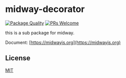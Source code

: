 # midway-decorator

[![Package Quality](http://npm.packagequality.com/shield/@midwayjs/decorator.svg)](http://packagequality.com/#?package=@midwayjs/decorator)
[![PRs Welcome](https://img.shields.io/badge/PRs-welcome-brightgreen.svg)](https://github.com/midwayjs/midway/pulls)

this is a sub package for midway.

Document: [https://midwayjs.org](https://midwayjs.org)

## License

[MIT]((http://github.com/midwayjs/midway/blob/master/LICENSE))
